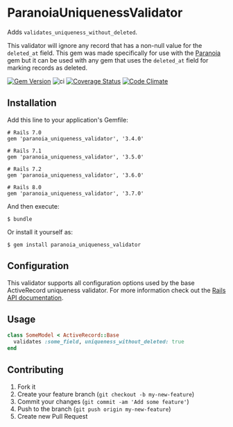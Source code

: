 # ParanoiaUniquenessValidator

Adds `validates_uniqueness_without_deleted`.

This validator will ignore any record that has a non-null value for the
`deleted_at` field. This gem was made specifically for use with the
[Paranoia](https://github.com/radar/paranoia) gem but it can be used with any
gem that uses the `deleted_at` field for marking records as deleted.

[![Gem Version](https://badge.fury.io/rb/paranoia_uniqueness_validator.png)](http://badge.fury.io/rb/paranoia_uniqueness_validator) ![ci](https://github.com/anthonator/paranoia_uniqueness_validator/workflows/ci/badge.svg) [![Coverage Status](https://coveralls.io/repos/anthonator/paranoia_uniqueness_validator/badge.png)](https://coveralls.io/r/anthonator/paranoia_uniqueness_validator) [![Code Climate](https://codeclimate.com/github/anthonator/paranoia_uniqueness_validator.png)](https://codeclimate.com/github/anthonator/paranoia_uniqueness_validator)

## Installation

Add this line to your application's Gemfile:

    # Rails 7.0
    gem 'paranoia_uniqueness_validator', '3.4.0'

    # Rails 7.1
    gem 'paranoia_uniqueness_validator', '3.5.0'

    # Rails 7.2
    gem 'paranoia_uniqueness_validator', '3.6.0'

    # Rails 8.0
    gem 'paranoia_uniqueness_validator', '3.7.0'

And then execute:

    $ bundle

Or install it yourself as:

    $ gem install paranoia_uniqueness_validator

## Configuration

This validator supports all configuration options used by the base ActiveRecord
uniqueness validator. For more information check out the [Rails API documentation](http://api.rubyonrails.org/classes/ActiveRecord/Validations/ClassMethods.html#method-i-validates_uniqueness_of).

## Usage

```ruby
class SomeModel < ActiveRecord::Base
  validates :some_field, uniqueness_without_deleted: true
end
```

## Contributing

1. Fork it
2. Create your feature branch (`git checkout -b my-new-feature`)
3. Commit your changes (`git commit -am 'Add some feature'`)
4. Push to the branch (`git push origin my-new-feature`)
5. Create new Pull Request
